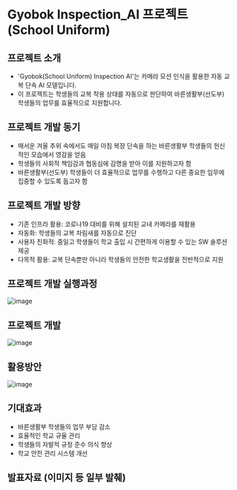 # Gyobok Inspection_AI 프로젝트 (School Uniform)

## 프로젝트 소개
- 'Gyobok(School Uniform) Inspection AI'는 카메라 모션 인식을 활용한 자동 교복 단속 AI 모델입니다.
- 이 프로젝트는 학생들의 교복 착용 상태를 자동으로 판단하여 바른생활부(선도부) 학생들의 업무를 효율적으로 지원합니다.

## 프로젝트 개발 동기
- 매서운 겨울 추위 속에서도 매일 아침 복장 단속을 하는 바른생활부 학생들의 헌신적인 모습에서 영감을 얻음
- 학생들의 사회적 책임감과 협동심에 감명을 받아 이를 지원하고자 함
- 바른생활부(선도부) 학생들이 더 효율적으로 업무를 수행하고 다른 중요한 임무에 집중할 수 있도록 돕고자 함

## 프로젝트 개발 방향
- 기존 인프라 활용: 코로나19 대비를 위해 설치된 교내 카메라를 재활용
- 자동화: 학생들의 교복 차림새를 자동으로 진단
- 사용자 친화적: 중일고 학생들이 학교 출입 시 간편하게 이용할 수 있는 SW 솔루션 제공
- 다목적 활용: 교복 단속뿐만 아니라 학생들의 안전한 학교생활을 전반적으로 지원

## 프로젝트 개발 실행과정
![image](https://github.com/JaeyunLim/Inspection_AI/assets/97609649/420abb01-64b3-47d8-952c-a06e0c8f5685)

## 프로젝트 개발
![image](https://github.com/JaeyunLim/Inspection_AI/assets/97609649/6045150c-9ff8-494c-86a5-88eccea9d84b)

## 활용방안
![image](https://github.com/JaeyunLim/Inspection_AI/assets/97609649/aacb726a-7ca7-4165-94cb-ee297e0c1aad)

## 기대효과
- 바른생활부 학생들의 업무 부담 감소
- 효율적인 학교 규율 관리
- 학생들의 자발적 규정 준수 의식 향상
- 학교 안전 관리 시스템 개선

## 발표자료 (이미지 등 일부 발췌)
